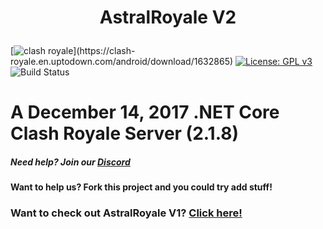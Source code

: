 # <p align="center">AstralRoyale V2</p>

[![clash royale](https://img.shields.io/badge/Clash%20Royale-1.9.2-brightred.svg?style=flat")](https://clash-royale.en.uptodown.com/android/download/1632865)
[![License: GPL v3](https://img.shields.io/badge/License-GPLv3-blue.svg)](https://www.gnu.org/licenses/gpl-3.0)
![Build Status](https://action-badges.now.sh/retroroyale/ClashRoyale)

# A December 14, 2017 .NET Core Clash Royale Server (2.1.8)

##### Need help? Join our [Discord](https://discord.gg/mUredE6CTU)
#### Want to help us? Fork this project and you could try add stuff!

### Want to check out AstralRoyale V1? [Click here!](https://github.com/fdz6/AstralRoyale)
